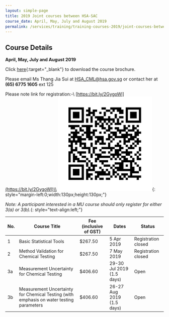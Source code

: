 ```yaml
---
layout: simple-page
title: 2019 Joint courses between HSA-SAC
course_date: April, May, July and August 2019
permalink: /services/training/training-courses-2019/joint-courses-between-HSA-SAC
---
```


## Course Details
**April, May, July and August 2019**

Click [here](/files/training/Course-brochure-2019.pdf){:target="\_blank"} to download the course brochure.
 
Please email Ms Thang Jia Sui at <HSA_CML@hsa.gov.sg> or contact her at **(65) 6775 1605** ext 125


Please note link for registration:-\\
[https://bit.ly/2GygoWl](https://bit.ly/2GygoWl)\\
![QR Code](/images/QR-Code.png){: style="margin-left:0;width:130px;height:130px;"}
<!-- Comment: the '{:style=""}' at the end of the markdown image syntax is used to align the image to the left of the screen and also to resize the image -->
*Note: A participant interested in a MU course should only register for either 3(a) or 3(b).*{: style="text-align:left;"}



| No. | Course Title | Fee (inclusive of GST) |  Dates | Status |
|-----|--------------|------------------------|--------|--------|
| 1 | Basic Statistical Tools | $267.50 | 5 Apr 2019 | Registration closed |
| 2 | Method Validation for Chemical Testing | $267.50 | 7 May 2019 | Registration closed |
| 3a | Measurement Uncertainty for Chemical Testing | $406.60 | 29-30 Jul 2019 (1.5 days) | Open |
| 3b | Measurement Uncertainty for Chemical Testing (with emphasis on water testing parameters | $406.60 | 26-27 Aug 2019 (1.5 days) | Open |
